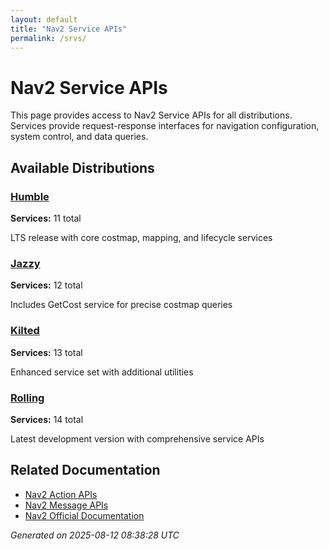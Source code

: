 ```yaml
---
layout: default
title: "Nav2 Service APIs"
permalink: /srvs/
---
```


# Nav2 Service APIs

This page provides access to Nav2 Service APIs for all distributions. Services provide request-response interfaces for navigation configuration, system control, and data queries.

## Available Distributions

<div class="distribution-grid">
  <div class="distribution-card">
    <h3><a href="/srvs/humble/">Humble</a></h3>
    <p><strong>Services:</strong> 11 total</p>
    <p>LTS release with core costmap, mapping, and lifecycle services</p>
  </div>
  <div class="distribution-card">
    <h3><a href="/srvs/jazzy/">Jazzy</a></h3>
    <p><strong>Services:</strong> 12 total</p>
    <p>Includes GetCost service for precise costmap queries</p>
  </div>
  <div class="distribution-card">
    <h3><a href="/srvs/kilted/">Kilted</a></h3>
    <p><strong>Services:</strong> 13 total</p>
    <p>Enhanced service set with additional utilities</p>
  </div>
  <div class="distribution-card">
    <h3><a href="/srvs/rolling/">Rolling</a></h3>
    <p><strong>Services:</strong> 14 total</p>
    <p>Latest development version with comprehensive service APIs</p>
  </div>
</div>

## Related Documentation

- [Nav2 Action APIs](/actions/)
- [Nav2 Message APIs](/msgs/)
- [Nav2 Official Documentation](https://nav2.org/)

*Generated on 2025-08-12 08:38:28 UTC*